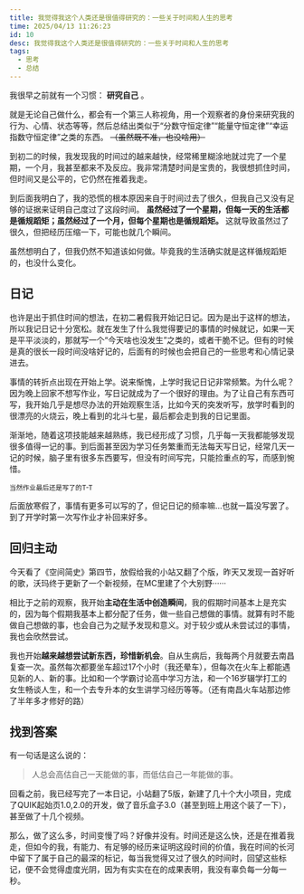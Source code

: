 ```yaml
---
title: 我觉得我这个人类还是很值得研究的：一些关于时间和人生的思考
time: 2025/04/13 11:26:23
id: 10
desc: 我觉得我这个人类还是很值得研究的：一些关于时间和人生的思考
tags:
  - 思考
  - 总结
---
```


我很早之前就有一个习惯： **研究自己** 。

就是无论自己做什么，都会有一个第三人称视角，用一个观察者的身份来研究我的行为、心情、状态等等，然后总结出类似于“分数守恒定律”“能量守恒定律”“幸运指数守恒定律”之类的东西。 ~~（虽然既不准，也没啥用）~~

到初二的时候，我发现我的时间过的越来越快，经常稀里糊涂地就过完了一个星期，一个月，我甚至都来不及反应。我非常清楚时间是宝贵的，我很想抓住时间，但时间又是公平的，它仍然在推着我走。

到后面我明白了，我的恐慌的根本原因来自于时间过去了很久，但我自己又没有足够的证据来证明自己度过了这段时间。 **虽然经过了一个星期，但每一天的生活都是循规蹈矩；虽然经过了一个月，但每个星期也是循规蹈矩。** 这就导致虽然过了很久，但把经历压缩一下，可能也就几个瞬间。

虽然想明白了，但我仍然不知道该如何做。毕竟我的生活确实就是这样循规蹈矩的，也没什么变化。

## 日记

也许是出于抓住时间的想法，在初二暑假我开始记日记。因为是出于这样的想法，所以我记日记十分宽松。就在发生了什么我觉得要记的事情的时候就记，如果一天是平平淡淡的，那就写一个“今天啥也没发生”之类的，或者干脆不记。但有的时候是真的很长一段时间没啥好记的，后面有的时候也会把自己的一些思考和心情记录进去。

事情的转折点出现在开始上学。说来惭愧，上学时我记日记非常频繁。为什么呢？因为晚上回家不想写作业，写日记就成为了一个很好的理由。为了让自己有东西可写，我开始几乎是想尽办法的开始观察生活，比如今天的突发听写，放学时看到的很漂亮的火烧云，晚上看到的北斗七星，最后都会走到我的日记里面。

渐渐地，随着这项技能越来越熟练，我已经形成了习惯，几乎每一天我都能够发现很多值得一记的事。到后面甚至因为学习任务繁重而无法每天写日记，经常几天一记的时候，脑子里有很多东西要写，但没有时间写完，只能捡重点的写，而感到惋惜。

<small>当然作业最后还是写了的T-T</small>

后面放寒假了，事情有更多可以写的了，但记日记的频率嘛...也就一篇没写罢了。到了开学时第一次写作业才补回来好多。

## 回归主动

今天看了《空间简史》第四节，放假给我的小站又翻了个版，昨天又发现一首好听的歌，沃玛终于更新了一个新视频，在MC里建了个大别野······

相比于之前的观察，我开始**主动在生活中创造瞬间**，我的假期时间基本上是充实的，因为每个假期我基本上都分配了任务，做一些自己想做的事情。就算有时不能做自己想做的事，也会自己为之赋予发现和意义。对于较少或从未尝试过的事情，我也会欣然尝试。

我也开始**越来越想尝试新东西，珍惜新机会**。自从生病后，我每两个月就要去南昌复查一次。虽然每次都要坐车超过17个小时（我还晕车），但每次在火车上都能遇见新的人、新的事。比如和一个学霸讨论高中学习方法，和一个16岁辍学打工的女生畅谈人生，和一个去专升本的女生讲学习经历等等。（还有南昌火车站那边修了半年多才修好的路）

## 找到答案

有一句话是这么说的：

> 人总会高估自己一天能做的事，而低估自己一年能做的事。

回看之前，我已经写完了一本日记，小站翻了5版，新建了几十个大小项目，完成了QUIK起始页1.0,2.0的开发，做了音乐盒子3.0（甚至到班上用这个装了一下），甚至做了十几个视频。

那么，做了这么多，时间变慢了吗？好像并没有。时间还是这么快，还是在推着我走，但如今的我，有能力、有足够的经历来证明这段时间的价值，我在时间的长河中留下了属于自己的最深的标记，每当我觉得又过了很久的时间时，回望这些标记，便不会觉得虚度光阴，因为有实实在在的成果表明，我没有辜负每一分每一秒。
  